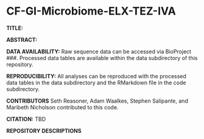 # CF-GI-Microbiome-ELX-TEZ-IVA

**TITLE:** 

**ABSTRACT:**

**DATA AVAILABILITY:** Raw sequence data can be accessed via BioProject ###. Processed data tables are available within the data subdirectory of this repository. 

**REPRODUCIBILITY:** All analyses can be reproduced with the processed data tables in the data subdirectory and the RMarkdown file in the code subdirectory.

**CONTRIBUTORS**
Seth Reasoner, Adam Waalkes, Stephen Salipante, and Maribeth Nicholson contributed to this code.

**CITATION:** TBD

**REPOSITORY DESCRIPTIONS**

